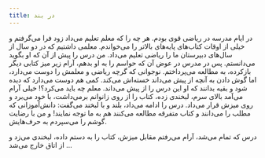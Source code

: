 ```yaml
---
title: در بند
---
```


در ایام مدرسه در ریاضی قوی بودم. هر چه را که معلم تعلیم می‌داد زود فرا می‌گرفتم و خیلی از اوقات کتاب‌های پایه‌های بالاتر را می‌خواندم. معلمی داشتیم که در دو سال از سال‌های دبیرستان ما را ریاضی تعلیم می‌داد. من درس را پیش از آن که او بگوید می‌دانستم. پس در مدرس در عوض آن که حواسم را به او بدهم، آرام زیر میز کتابی دیگر بازکرده، به مطالعه می‌پرداختم. نوجوانی که گرچه ریاضی و معلمش را دوست می‌دارد، اما گوش دادن به آنچه از پیش می‌داند خسته‌اش می‌کند. کمی هم دوست می‌دارد که دیده شود و بقیه بدانند که او این درس را از پیش می‌داند. معلم چه باید می‌کرد؟! خیلی آرام می‌آمد بالای سرم، لبخندی زده، کتاب را از روی زانوانم برمی‌داشت، با خود می‌برد و روی میزش قرار می‌داد. درس را ادامه می‌داد، بلند و با لبخند می‌گفت: دانش‌آموزانی که مطلب را می‌دانند و کتاب متفرقه مطالعه می‌کنند هم به ما توجه نمایند! و من با رضایت گوشم را می‌سپردم به حرف‌هایش.

درس که تمام می‌شد، آرام می‌رفتم مقابل میزش، کتاب را به دستم داده، لبخندی می‌زد و از اتاق خارج می‌شد ...